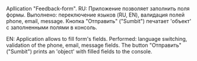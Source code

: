 Apllication "Feedback-form".
RU: Приложение позволяет заполнить поля формы.
    Выполнено: переключение языков (RU, EN), валидация полей phone, email, message.
    Кнопка "Отправить" ("Sumbit") печатает 'объект' с заполненными полями в консоль.

EN: Application allows to fill form's fields.
    Performed: language switching, validation of the phone, email, message fields.
    The button "Отправить" ("Sumbit") prints an 'object' with filled fields to the console.
